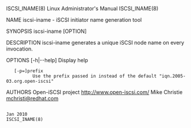 ISCSI_INAME(8)                                                                           Linux Administrator's Manual                                                                          ISCSI_INAME(8)



NAME
       iscsi-iname - iSCSI initiator name generation tool

SYNOPSIS
       iscsi-iname [OPTION]

DESCRIPTION
       iscsi-iname generates a unique iSCSI node name on every invocation.


OPTIONS
       [-h|--help]
              Display help

       [-p=]prefix
              Use the prefix passed in instead of the default "iqn.2005-03.org.open-iscsi"


AUTHORS
       Open-iSCSI project <http://www.open-iscsi.com/>
       Mike Christie <mchristi@redhat.com>



                                                                                                   Jan 2010                                                                                    ISCSI_INAME(8)
